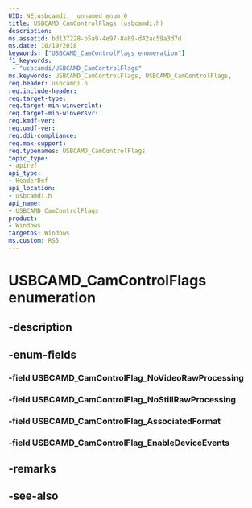 ```yaml
---
UID: NE:usbcamdi.__unnamed_enum_0
title: USBCAMD_CamControlFlags (usbcamdi.h)
description: 
ms.assetid: bd137228-b5a9-4e97-8a89-d42ac59a3d7d
ms.date: 10/19/2018
keywords: ["USBCAMD_CamControlFlags enumeration"]
f1_keywords:
 - "usbcamdi/USBCAMD_CamControlFlags"
ms.keywords: USBCAMD_CamControlFlags, USBCAMD_CamControlFlags, 
req.header: usbcamdi.h
req.include-header:
req.target-type:
req.target-min-winverclnt:
req.target-min-winversvr:
req.kmdf-ver:
req.umdf-ver:
req.ddi-compliance:
req.max-support:
req.typenames: USBCAMD_CamControlFlags
topic_type: 
- apiref
api_type: 
- HeaderDef
api_location: 
- usbcamdi.h
api_name: 
- USBCAMD_CamControlFlags
product:
- Windows
targetos: Windows
ms.custom: RS5
---
```


# USBCAMD_CamControlFlags enumeration

## -description

## -enum-fields

### -field USBCAMD_CamControlFlag_NoVideoRawProcessing 
### -field USBCAMD_CamControlFlag_NoStillRawProcessing 
### -field USBCAMD_CamControlFlag_AssociatedFormat 
### -field USBCAMD_CamControlFlag_EnableDeviceEvents 

## -remarks

## -see-also
